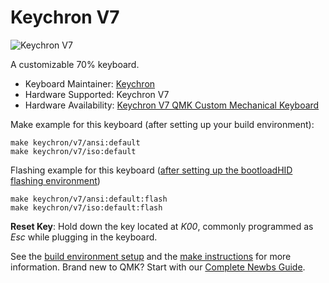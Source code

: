 # Keychron V7

![Keychron V7](https://i.imgur.com/5VLYOaX.jpg)

A customizable 70% keyboard.

* Keyboard Maintainer: [Keychron](https://github.com/keychron)
* Hardware Supported: Keychron V7
* Hardware Availability: [Keychron V7 QMK Custom Mechanical Keyboard](https://www.keychron.com/products/keychron-v7-qmk-custom-mechanical-keyboard)

Make example for this keyboard (after setting up your build environment):

    make keychron/v7/ansi:default
    make keychron/v7/iso:default

Flashing example for this keyboard ([after setting up the bootloadHID flashing environment](https://docs.qmk.fm/#/flashing_bootloadhid))

    make keychron/v7/ansi:default:flash
    make keychron/v7/iso:default:flash

**Reset Key**: Hold down the key located at *K00*, commonly programmed as *Esc* while plugging in the keyboard.

See the [build environment setup](https://docs.qmk.fm/#/getting_started_build_tools) and the [make instructions](https://docs.qmk.fm/#/getting_started_make_guide) for more information. Brand new to QMK? Start with our [Complete Newbs Guide](https://docs.qmk.fm/#/newbs).
